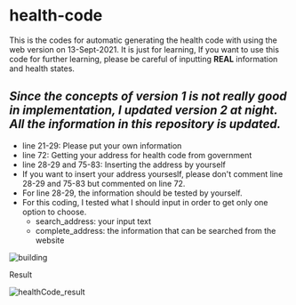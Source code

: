 # health-code
This is the codes for automatic generating the health code with using the web version on 13-Sept-2021. It is just for learning, If you want to use this code for further learning, please be careful of inputting **REAL** information and health states.

## ***Since the concepts of version 1 is not really good in implementation, I updated version 2 at night. All the information in this repository is updated.***

- line 21-29: Please put your own information
- line 72: Getting your address for health code from government
- line 28-29 and 75-83: Inserting the address by yourself
- If you want to insert your address yourseslf, please don't comment line 28-29 and 75-83 but commented on line 72.
- For line 28-29, the information should be tested by yourself.
- For this coding, I tested what I should input in order to get only one option to choose.
  - search_address: your input text
  - complete_address: the information that can be searched from the website

![building](https://github.com/kaian0414/healthy-code/blob/main/building.png)

Result

![healthCode_result](https://github.com/kaian0414/healthy-code/blob/main/healthCode_result.jpg)

